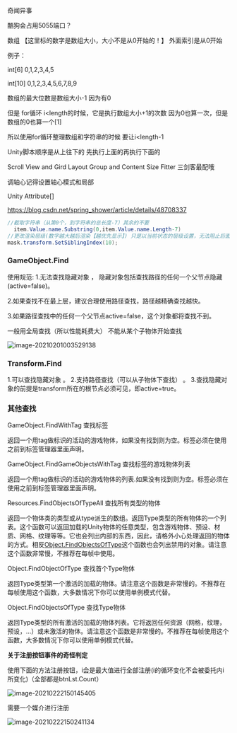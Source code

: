 奇闻异事

酷狗会占用5055端口？

数组 【这里标的数字是数组大小，大小不是从0开始的！】 外面索引是从0开始

例子：

int[6] 0,1,2,3,4,5

int[10] 0,1,2,3,4,5,6,7,8,9

数组的最大位数是数组大小-1 因为有0

但是  for循环 i<length的时候，它是执行数组大小+1的次数  因为0也算一次，但是数组的0也算一个[1]

所以使用for循环整理数组和字符串的时候 要让i<length-1



Unity脚本顺序是从上往下的 先执行上面的再执行下面的

Scroll View  and  Gird Layout Group and Content Size Fitter 三剑客最配哦

调轴心记得设置轴心模式和局部

Unity Attribute[]

https://blog.csdn.net/spring_shower/article/details/48708337

```c#
//截取字符串（从第0个，到字符串的总长度-7）其余的不要
  item.Value.name.Substring(0,item.Value.name.Length-7)  
//更改渲染层级(数字越大越后渲染【越优先显示】) 只是以当前状态的层级设置，无法阻止后面生成的UI覆盖，后面有UI生成的话需要再次设置
mask.transform.SetSiblingIndex(10);
```

### GameObject.Find

使用规范: 
1.无法查找隐藏对象 ，
隐藏对象包括查找路径的任何一个父节点隐藏(active=false)。

2.如果查找不在最上层，建议合理使用路径查找，路径越精确查找越快。

3.如果路径查找中的任何一个父节点active=false，这个对象都将查找不到。

一般用全局查找（所以性能耗费大） 不能从某个子物体开始查找

![image-20210201003529138](D:\WorkData\StudyNote\image\image-20210201003529138.png)



### **Transform.Find**

1.可以查找隐藏对象 。
2.支持路径查找（可以从子物体下查找） 。
3.查找隐藏对象的前提是transform所在的根节点必须可见，即active=true。

### **其他查找**

GameObject.FindWithTag  查找标签

返回一个用tag做标识的活动的游戏物体，如果没有找到则为空。标签必须在使用之前到标签管理器里面声明。

GameObject.FindGameObjectsWithTag  查找标签的游戏物体列表

返回一个用tag做标识的活动的游戏物体的列表.如果没有找到则为空。标签必须在使用之前到标签管理器里面声明。

Resources.FindObjectsOfTypeAll   查找所有类型的物体 

返回一个物体类的类型或从type派生的数组。返回Type类型的所有物体的一个列表。这个函数可以返回加载的Unity物体的任意类型，包含游戏物体、预设、材质、网格、纹理等等。它也会列出内部的东西，因此，请格外小心处理返回的物体的方式。相反[Object.FindObjectsOfType](http://www.ceeger.com/Script/Object/Object.FindObjectsOfType.html)这个函数也会列出禁用的对象。请注意这个函数非常慢，不推荐在每帧中使用。

Object.FindObjectOfType  查找首个Type物体 

返回Type类型第一个激活的加载的物体。请注意这个函数是非常慢的。不推荐在每帧使用这个函数，大多数情况下你可以使用单例模式代替。

Object.FindObjectsOfType   查找Type物体

返回Type类型的所有激活的加载的物体列表。它将返回任何资源（网格，纹理，预设，...）或未激活的物体。请注意这个函数是非常慢的。不推荐在每帧使用这个函数，大多数情况下你可以使用单例模式代替。



**关于注册按钮事件的奇怪判定**

使用下面的方法注册按钮，i会是最大值进行全部注册(i的循环变化不会被委托内i所变化)（全部都是btnLst.Count）

![image-20210222150145405](D:\WorkData\StudyNote\image\image-20210222150145405.png)

需要一个媒介进行注册

![image-20210222150241134](D:\WorkData\StudyNote\image\image-20210222150241134.png)